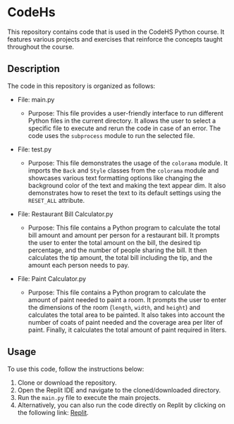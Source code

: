 # CodeHs
This repository contains code that is used in the CodeHS Python course. It features various projects and exercises that reinforce the concepts taught throughout the course.

## Description
The code in this repository is organized as follows:
- File: main.py
  - Purpose: This file provides a user-friendly interface to run different Python files in the current directory. It allows the user to select a specific file to execute and rerun the code in case of an error. The code uses the `subprocess` module to run the selected file.

- File: test.py
  - Purpose: This file demonstrates the usage of the `colorama` module. It imports the `Back` and `Style` classes from the `colorama` module and showcases various text formatting options like changing the background color of the text and making the text appear dim. It also demonstrates how to reset the text to its default settings using the `RESET_ALL` attribute.

- File: Restaurant Bill Calculator.py
  - Purpose: This file contains a Python program to calculate the total bill amount and amount per person for a restaurant bill. It prompts the user to enter the total amount on the bill, the desired tip percentage, and the number of people sharing the bill. It then calculates the tip amount, the total bill including the tip, and the amount each person needs to pay.

- File: Paint Calculator.py
  - Purpose: This file contains a Python program to calculate the amount of paint needed to paint a room. It prompts the user to enter the dimensions of the room (`length`, `width`, and `height`) and calculates the total area to be painted. It also takes into account the number of coats of paint needed and the coverage area per liter of paint. Finally, it calculates the total amount of paint required in liters.


## Usage
To use this code, follow the instructions below:
1. Clone or download the repository.
2. Open the Replit IDE and navigate to the cloned/downloaded directory.
3. Run the `main.py` file to execute the main projects.
4. Alternatively, you can also run the code directly on Replit by clicking on the following link: [Replit](https://replit.com/@memecake788/CodeHS?v=1).